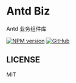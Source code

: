 # Antd Biz

Antd 业务组件库

[![NPM version](https://img.shields.io/npm/v/antd-biz.svg?style=flat-square)](https://npmjs.org/package/antd-biz)
[![GitHub](https://img.shields.io/github/license/binghuis/antd-biz.svg?style=flat-square)](https://github.com/binghuis/antd-biz/blob/main/LICENSE)

## LICENSE

MIT
